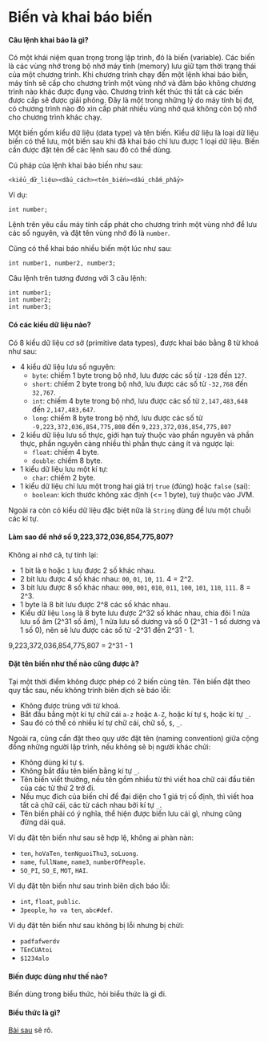 # Biến và khai báo biến

#### Câu lệnh khai báo là gì?
Có một khái niệm quan trọng trong lập trình, đó là biến (variable). Các biến là các vùng nhớ trong bộ nhớ máy tính (memory) lưu giữ tạm thời trạng thái của một chương trình. Khi chương trình chạy đến một lệnh khai báo biến, máy tính sẽ cấp cho chương trình một vùng nhớ và đảm bảo không chương trình nào khác được đụng vào. Chương trình kết thúc thì tất cả các biến được cấp sẽ được giải phóng. Đây là một trong những lý do máy tính bị đơ, có chương trình nào đó xin cấp phát nhiều vùng nhớ quá không còn bộ nhớ cho chương trình khác chạy.

Một biến gồm kiểu dữ liệu (data type) và tên biến. Kiểu dữ liệu là loại dữ liệu biến có thể lưu, một biến sau khi đã khai báo chỉ lưu được 1 loại dữ liệu. Biến cần được đặt tên để các lệnh sau đó có thể dùng.

Cú pháp của lệnh khai báo biến như sau:
```
<kiểu_dữ_liệu><dấu_cách><tên_biến><dấu_chấm_phẩy>
```

Ví dụ:
```
int number;
```
Lệnh trên yêu cầu máy tính cấp phát cho chương trình một vùng nhớ để lưu các số nguyên, và đặt tên vùng nhớ đó là `number`.

Cũng có thể khai báo nhiều biến một lúc như sau:
```
int number1, number2, number3;
```

Câu lệnh trên tương đương với 3 câu lệnh:
```
int number1;
int number2;
int number3;
```

#### Có các kiểu dữ liệu nào?

Có 8 kiểu dữ liệu cơ sở (primitive data types), được khai báo bằng 8 từ khoá như sau:
- 4 kiểu dữ liệu lưu số nguyên:
    - `byte`: chiếm 1 byte trong bộ nhớ, lưu được các số từ `-128` đến `127`.
    - `short`: chiếm 2 byte trong bộ nhớ, lưu được các số từ `-32,768` đến `32,767`.
    - `int`: chiếm 4 byte trong bộ nhớ, lưu được các số từ `2,147,483,648` đến `2,147,483,647`.
    - `long`: chiếm 8 byte trong bộ nhớ, lưu được các số từ `-9,223,372,036,854,775,808` đến `9,223,372,036,854,775,807`
- 2 kiểu dữ liệu lưu số thực, giới hạn tuỳ thuộc vào phần nguyên và phần thực, phần nguyên càng nhiều thì phần thực càng ít và ngược lại:
    - `float`: chiếm 4 byte.
    - `double`: chiếm 8 byte.
- 1 kiểu dữ liệu lưu một kí tự:
    - `char`: chiếm 2 byte.
- 1 kiểu dữ liệu chỉ lưu một trong hai giá trị `true` (đúng) hoặc `false` (sai):
    - `boolean`: kích thước không xác định (<= 1 byte), tuỳ thuộc vào JVM.

Ngoài ra còn có kiểu dữ liệu đặc biệt nữa là `String` dùng để lưu một chuỗi các kí tự.

#### Làm sao để nhớ số 9,223,372,036,854,775,807?
Không ai nhớ cả, tự tính lại:
- 1 bit là `0` hoặc `1` lưu được 2 số khác nhau.
- 2 bit lưu được 4 số khác nhau: `00`, `01`, `10`, `11`. 4 = 2^2.
- 3 bit lưu được 8 số khác nhau: `000`, `001`, `010`, `011`, `100`, `101`, `110`, `111`. 8 = 2^3.
- 1 byte là 8 bit lưu được 2^8 các số khác nhau.
- Kiểu dữ liệu `long` là 8 byte lưu được 2^32 số khác nhau, chia đôi 1 nửa lưu số âm (2^31 số âm), 1 nửa lưu số dương và số 0 (2^31 - 1 số dương và 1 số 0), nên sẽ lưu được các số từ -2^31 đến 2^31 - 1.

9,223,372,036,854,775,807 = 2^31 - 1

#### Đặt tên biến như thế nào cũng được à?

Tại một thời điểm không được phép có 2 biến cùng tên. Tên biến đặt theo quy tắc sau, nếu không trình biên dịch sẽ báo lỗi:
- Không được trùng với từ khoá.
- Bắt đầu bằng một kí tự chữ cái `a-z` hoặc `A-Z`, hoặc kí tự `$`, hoặc kí tự `_`.
- Sau đó có thể có nhiều kí tự chữ cái, chữ số, `$`, `_`.

Ngoài ra, cũng cần đặt theo quy ước đặt tên (naming convention) giữa cộng đồng những người lập trình, nếu không sẽ bị người khác chửi:
- Không dùng kí tự `$`.
- Không bắt đầu tên biến bằng kí tự `_`.
- Tên biến viết thường, nếu tên gồm nhiều từ thì viết hoa chữ cái đầu tiên của các từ thứ 2 trở đi.
- Nếu mục đích của biến chỉ để đại diện cho 1 giá trị cố định, thì viết hoa tất cả chữ cái, các từ cách nhau bởi kí tự `_`.
- Tên biến phải có ý nghĩa, thể hiện được biến lưu cái gì, nhưng cũng đừng dài quá.

Ví dụ đặt tên biến như sau sẽ hợp lệ, không ai phàn nàn:
- `ten`, `hoVaTen`, `tenNguoiThu3`, `soLuong`.
- `name`, `fullName`, `name3`, `numberOfPeople`.
- `SO_PI`, `SO_E`, `MOT`, `HAI`.

Ví dụ đặt tên biến như sau trình biên dịch báo lỗi:
- `int`, `float`, `public`.
- `3people`, `ho va ten`, `abc#def`.

Ví dụ đặt tên biến như sau không bị lỗi nhưng bị chửi:
- `padfafwerdv`
- `TEnCUAtoi`
- `$1234alo`

#### Biến được dùng như thế nào?
Biến dùng trong biểu thức, hỏi biểu thức là gì đi.

#### Biểu thức là gì?
[Bài sau](../expression) sẽ rõ.
